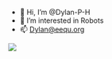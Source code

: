 - 👋 Hi, I’m @Dylan-P-H
- 👀 I’m interested in Robots
- 📫 Dylan@eequ.org

<img src="https://github-readme-stats.vercel.app/api?username=Dylan-P-H&&show_icons=true&title_color=#737373&icon_color=#1D1C18&text_color=#737373&bg_color=#737373">
